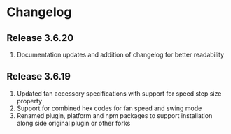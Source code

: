 # Changelog

## Release 3.6.20
1. Documentation updates and addition of changelog for better readability

## Release 3.6.19
1. Updated fan accessory specifications with support for speed step size property
2. Support for combined hex codes for fan speed and swing mode
3. Renamed plugin, platform and npm packages to support installation along side original plugin or other forks
